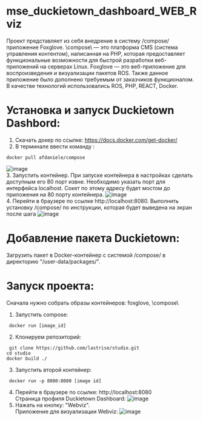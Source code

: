# mse_duckietown_dashboard_WEB_Rviz

Проект представляет из себя внедрение в систему /compose/ приложение Foxglove. 
\compose\ — это платформа CMS (система управления контентом), написанная на PHP, которая предоставляет функциональные возможности для быстрой разработки веб-приложений на серверах Linux. 
Foxglove — это веб-приложение для воспроизведения и визуализации пакетов ROS. Также данное приложение было дополнено требуемым от заказчиков функционалом.  
В качестве технологий использовались ROS, PHP, REACT, Docker.


# Установка и запуск Duckietown Dashbord: 
1. Скачать докер по ссылке: https://docs.docker.com/get-docker/  
2. В терминале ввести команду : 
<pre><code>docker pull afdaniele/compose
</code></pre>
![image](https://user-images.githubusercontent.com/54946557/161268701-40236ee6-8c53-41de-800a-aa28b3f1ba03.png)  
3. Запустить контейнер. При запуске контейнера в настройках сделать доступным его 80 порт извне. Необходимо указать порт для интерфейса localhost. Сокет по этому адресу будет мостом до приложения на 80 порту контейнера.
![image](https://user-images.githubusercontent.com/54946557/161269031-8ccb7a96-ac57-4fa1-b36d-698c771231bc.png)  
4. Перейти в браузере по ссылке http://localhost:8080. Выполнить установку /compose/ по инструкции, которая будет выведена на экран после шага 
![image](https://user-images.githubusercontent.com/54946557/167693601-94850600-012a-4423-850a-7e3f7b240ca1.png)

# Добавление пакета Duckietown:
Загрузить пакет в Docker-контейнер с системой /compose/ в  директорию "/user-data/packages/".

# Запуск проекта:
Сначала нужно собрать образы контейнеров: foxglove, \compose\
1. Запустить  compose:
 <pre><code> docker run [image_id]
</code></pre>
2. Клонируем репозиторий:
<pre><code> git clone https://github.com/lastrise/studio.git
cd studio
docker build ./
</code></pre>
3. Запустить второй контейнер:
<pre><code> docker run -p 8080:8080 [image id]</code></pre>
4. Перейти в браузере по ссылке: http://localhost:8080    
Страница профиля Duckietown Dashboard:
![image](https://user-images.githubusercontent.com/54946557/167317629-ddec2094-efbc-485c-964f-f1db94b0b6ac.png)
5. Нажать на кнопку: "Webviz".   
Приложение для визуализации Webviz: 
![image](https://user-images.githubusercontent.com/54946557/167317709-908c0edc-bd11-4082-a423-2c75023395bc.png)


